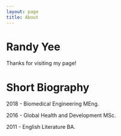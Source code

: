 ```yaml
---
layout: page
title: About
---
```

<h1>
Randy Yee
</h1>
Thanks for visiting my page!

<h1>Short Biography</h1>

2018 - Biomedical Engineering MEng.

2016 - Global Health and Development MSc.

2011 - English Literature BA.

<!-- <h2>Contact Me</h2>
<form action="https://formspree.io/lanakiyee@yahoo.com"
    method="POST">
  <input type="text" name="name">
  <input type="email" name="_replyto">
  <input type="text" name="message">
  <input type="submit" value="Send">
</form> -->
